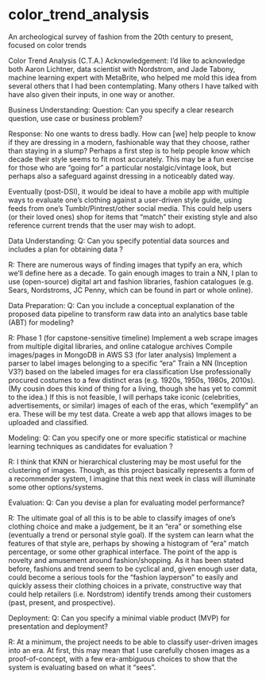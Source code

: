 # color_trend_analysis
An archeological survey of fashion from the 20th century to present, focused on color trends

Color Trend Analysis (C.T.A.)
Acknowledgement:
I’d like to acknowledge both Aaron Lichtner, data scientist with Nordstrom, and Jade Tabony, machine learning expert with MetaBrite, who helped me mold this idea from several others that I had been contemplating. Many others I have talked with have also given their inputs, in one way or another.


Business Understanding:
Question: Can you specify a clear research question, use case or business problem?

Response:
No one wants to dress badly. How can [we] help people to know if they are dressing in a modern, fashionable way that they choose, rather than staying in a slump? Perhaps a first step is to help people know which decade their style seems to fit most accurately. This may be a fun exercise for those who are “going for” a particular nostalgic/vintage look, but perhaps also a safeguard against dressing in a noticeably dated way.

Eventually (post-DSI), it would be ideal to have a mobile app with multiple ways to evaluate one’s clothing against a user-driven style guide, using feeds from one’s Tumblr/Pintrest/other social media. This could help users (or their loved ones) shop for items that “match” their existing style and also reference current trends that the user may wish to adopt.


Data Understanding:
Q: Can you specify potential data sources and includes a plan for obtaining data ?

R:
There are numerous ways of finding images that typify an era, which we’ll define here as a decade. To gain enough images to train a NN, I plan to use (open-source) digital art and fashion libraries, fashion catalogues (e.g. Sears, Nordstroms, JC Penny, which can be found in part or whole online).


Data Preparation:
Q: Can you include a conceptual explanation of the proposed data pipeline to transform raw data into an analytics base table (ABT) for modeling?

R: Phase 1 (for capstone-sensitive timeline)
Implement a web scrape images from multiple digital libraries, and online catalogue archives 
Compile images/pages in MongoDB in AWS S3 (for later analysis)
Implement a parser to label images belonging to a specific “era” 
Train a NN (Inception V3?) based on the labeled images for era classification
Use professionally procured costumes to a few distinct eras (e.g. 1920s, 1950s, 1980s, 2010s). (My cousin does this kind of thing for a living, though she has yet to commit to the idea.) If this is not feasible, I will perhaps take iconic (celebrities, advertisements, or similar) images of each of the eras, which “exemplify” an era. These will be my test data.
Create a web app that allows images to be uploaded and classified.


Modeling:
Q: Can you specify one or more specific statistical or machine learning techniques as candidates for evaluation ?

R: I think that KNN or hierarchical clustering may be most useful for the clustering of images. Though, as this project basically represents a form of a recommender system, I imagine that this next week in class will illuminate some other options/systems.


Evaluation:
Q: Can you devise a plan for evaluating model performance?

R: The ultimate goal of all this is to be able to classify images of one’s clothing choice and make a judgement, be it an “era” or something else (eventually a trend or personal style goal). If the system can learn what the features of that style are, perhaps by showing a histogram of “era” match percentage, or some other graphical interface. The point of the app is novelty and amusement around fashion/shopping. As it has been stated before, fashions and trend seem to be cyclical and, given enough user data, could become a serious tools for the “fashion layperson” to easily and quickly assess their clothing choices in a private, constructive way that could help retailers (i.e. Nordstrom) identify trends among their customers (past, present, and prospective).


Deployment:
Q: Can you specify a minimal viable product (MVP) for presentation and deployment?

R: At a minimum, the project needs to be able to classify user-driven images into an era. At first, this may mean that I use carefully chosen images as a proof-of-concept, with a few era-ambiguous choices to show that the system is evaluating based on what it “sees”.

